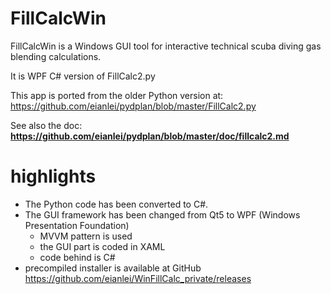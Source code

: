 # FillCalcWin
FillCalcWin is a Windows GUI tool for interactive technical scuba diving gas blending calculations.

It is WPF C# version of FillCalc2.py

This app is ported from the older Python version at:
https://github.com/eianlei/pydplan/blob/master/FillCalc2.py

See also the doc:
**https://github.com/eianlei/pydplan/blob/master/doc/fillcalc2.md**

# highlights
- The Python code has been converted to C#.
- The GUI framework has been changed from Qt5 to WPF (Windows Presentation Foundation)  
  - MVVM pattern is used 
  - the GUI part is coded in XAML
  - code behind is C#
- precompiled installer is available at GitHub
https://github.com/eianlei/WinFillCalc_private/releases



